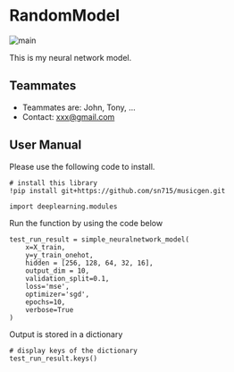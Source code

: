 # RandomModel

![main](https://thumbs.gfycat.com/SeparateFrayedChafer-max-1mb.gif)

This is my neural network model.

## Teammates

- Teammates are: John, Tony, ...
- Contact: xxx@gmail.com

## User Manual

Please use the following code to install.

```
# install this library
!pip install git+https://github.com/sn715/musicgen.git
```

```
import deeplearning.modules
```

Run the function by using the code below

```
test_run_result = simple_neuralnetwork_model(
    x=X_train, 
    y=y_train_onehot,
    hidden = [256, 128, 64, 32, 16],
    output_dim = 10,
    validation_split=0.1,
    loss='mse',
    optimizer='sgd',
    epochs=10,
    verbose=True
)
```

Output is stored in a dictionary

```
# display keys of the dictionary
test_run_result.keys()
```
